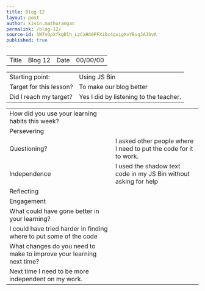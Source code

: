 ```yaml
---
title: Blog 12
layout: post
author: kivin.mathurangan
permalink: /blog-12/
source-id: 1W7vOpXfkgDlh_LzCxH40PFXiDc4qvigXvYEvqJAJbvA
published: true
---
```

<table>
  <tr>
    <td>Title</td>
    <td>Blog 12</td>
    <td>Date</td>
    <td>00/00/00</td>
  </tr>
</table>


<table>
  <tr>
    <td>Starting point:</td>
    <td>Using JS Bin</td>
  </tr>
  <tr>
    <td>Target for this lesson?</td>
    <td>To make our blog better</td>
  </tr>
  <tr>
    <td>Did I reach my target? </td>
    <td>Yes I did by listening to the teacher.</td>
  </tr>
</table>


<table>
  <tr>
    <td>How did you use your learning habits this week?</td>
    <td></td>
  </tr>
  <tr>
    <td>Persevering</td>
    <td></td>
  </tr>
  <tr>
    <td>Questioning?</td>
    <td>I asked other people where I need to put the code for it to work.</td>
  </tr>
  <tr>
    <td>Independence</td>
    <td>I used the shadow text code in my JS Bin without asking for help</td>
  </tr>
  <tr>
    <td>Reflecting</td>
    <td></td>
  </tr>
  <tr>
    <td>Engagement</td>
    <td></td>
  </tr>
  <tr>
    <td>What could have gone better in your learning?</td>
    <td></td>
  </tr>
  <tr>
    <td>I could have tried harder in finding where to put some of the code</td>
    <td></td>
  </tr>
  <tr>
    <td>What changes do you need to make to improve your learning next time?</td>
    <td></td>
  </tr>
  <tr>
    <td>Next time I need to be more independent on my work.</td>
    <td></td>
  </tr>
</table>


